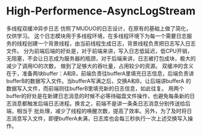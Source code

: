 # High-Performence-AsyncLogStream
多线程双缓冲异步日志
仿照了MUDUO的日志设计，在原有的基础上做了简化，仅供学习。
这个日志模块用于多线程环境，在多线程环境下为每一个需要日志服务的线程创建一个背景线程，由当前线程生成日志，背景线程负责把日志写入日志文件。
分为前端后端的好处是，对于前端来讲，写入日志低延迟，低CPU开销，无阻塞，不会让日志成为服务器的瓶颈，对于后端来讲，日志被打包成块，极大的减少了调用IO的次数，
做到了足够大的吞吐量，占用较少的资源。
双缓冲的含义在于，准备两块buffer：A和B，前端负责往bufferA里填充日志信息，后端负责讲bufferB的数据写入文件。当bufferA写满之后，交换A和B，让后端讲bufferA
的数据写入文件，而前端则往bufferB里填充新的日志信息，如此往复。
用两个buffer的好处是在新建日志消息的时候不必等待磁盘文件操作，也避免每条新的日志消息都触发后端日志进程。换言之，前端不是讲一条条日志消息分别传送给后端，相当于
批处理，减少了线程的唤醒次数，提高了效率。另外，为了及时将日志消息写入文件，即便bufferA未满，日志库也会每三秒执行一次上述交换写入操作。
